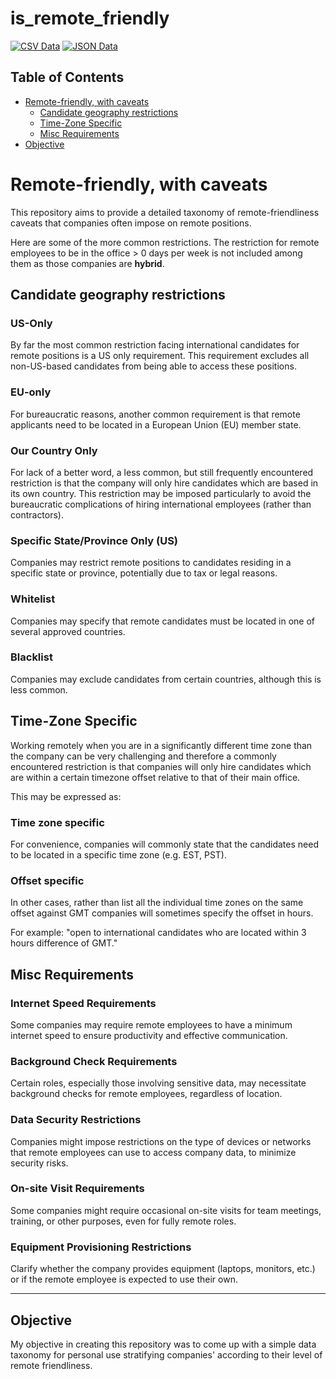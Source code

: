 # is_remote_friendly

[![CSV Data](https://img.shields.io/badge/Data-CSV-blue)](remote_restrictions.csv)
[![JSON Data](https://img.shields.io/badge/Data-JSON-blue)](remote_restrictions.json)

## Table of Contents

- [Remote-friendly, with caveats](#remote-friendly-with-caveats)
  - [Candidate geography restrictions](#candidate-geography-restrictions)
  - [Time-Zone Specific](#time-zone-specific)
  - [Misc Requirements](#misc-requirements)
- [Objective](#objective)

# Remote-friendly, with caveats

This repository aims to provide a detailed taxonomy of remote-friendliness caveats that companies often impose on remote positions.

Here are some of the more common restrictions. The restriction for remote employees to be in the office > 0 days per week is not included among them as those companies are **hybrid**.

## Candidate geography restrictions

### US-Only

By far the most common restriction facing international candidates for remote positions is a US only requirement. This requirement excludes all non-US-based candidates from being able to access these positions.

### EU-only

For bureaucratic reasons, another common requirement is that remote applicants need to be located in a European Union (EU) member state.

### Our Country Only

For lack of a better word, a less common, but still frequently encountered restriction is that the company will only hire candidates which are based in its own country. This restriction may be imposed particularly to avoid the bureaucratic complications of hiring international employees (rather than contractors). 

### Specific State/Province Only (US)

Companies may restrict remote positions to candidates residing in a specific state or province, potentially due to tax or legal reasons.

### Whitelist

Companies may specify that remote candidates must be located in one of several approved countries.

### Blacklist

Companies may exclude candidates from certain countries, although this is less common.

## Time-Zone Specific 

Working remotely when you are in a significantly different time zone than the company can be very challenging and therefore a commonly encountered restriction is that companies will only hire candidates which are within a certain timezone offset relative to that of their main office. 

This may be expressed as:

### Time zone specific

For convenience, companies will commonly state that the candidates need to be located in a specific time zone (e.g. EST, PST). 

### Offset specific

In other cases, rather than list all the individual time zones on the same offset against GMT companies will sometimes specify the offset in hours. 

For example: "open to international candidates who are located within 3 hours difference of GMT."

## Misc Requirements

### Internet Speed Requirements

Some companies may require remote employees to have a minimum internet speed to ensure productivity and effective communication.

### Background Check Requirements

Certain roles, especially those involving sensitive data, may necessitate background checks for remote employees, regardless of location.

### Data Security Restrictions

Companies might impose restrictions on the type of devices or networks that remote employees can use to access company data, to minimize security risks.

### On-site Visit Requirements

Some companies might require occasional on-site visits for team meetings, training, or other purposes, even for fully remote roles.

### Equipment Provisioning Restrictions

Clarify whether the company provides equipment (laptops, monitors, etc.) or if the remote employee is expected to use their own.

---

## Objective

My objective in creating this repository was to come up with a simple data taxonomy for personal use stratifying companies' according to their level of remote friendliness.